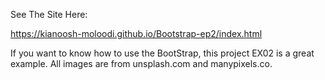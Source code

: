 See The Site Here:

https://kianoosh-moloodi.github.io/Bootstrap-ep2/index.html

If you want to know how to use the BootStrap, this project EX02 is a great example. All images are from unsplash.com and manypixels.co.

